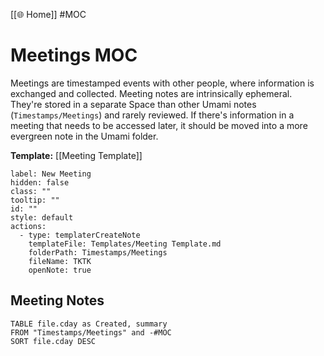 [[🌐 Home]] #MOC

# Meetings MOC
Meetings are timestamped events with other people, where information is exchanged and collected. Meeting notes are intrinsically ephemeral. They're stored in a separate Space than other Umami notes (`Timestamps/Meetings`) and rarely reviewed. If there's information in a meeting that needs to be accessed later, it should be moved into a more evergreen note in the Umami folder. 

**Template:** [[Meeting Template]]

```meta-bind-button
label: New Meeting
hidden: false
class: ""
tooltip: ""
id: ""
style: default
actions:
  - type: templaterCreateNote
    templateFile: Templates/Meeting Template.md
    folderPath: Timestamps/Meetings
    fileName: TKTK
    openNote: true

```

## Meeting Notes

```dataview
TABLE file.cday as Created, summary
FROM "Timestamps/Meetings" and -#MOC
SORT file.cday DESC
```
